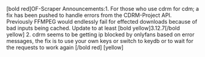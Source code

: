 [bold red]OF-Scraper Announcements:1. For those who use cdrm for cdm; a fix has been pushed to handle errors from the CDRM-Project API. Previously FFMPEG would endlessly fail for effected downloads because of bad inputs being cached. Update to at least [bold yellow]3.12.7[/bold yellow]
2. cdrm seems to be getting ip blocked by onlyfans based on error messages, the fix is to use your own keys or switch to keydb
or to wait for the requests to work again
[/bold red] [yellow]
